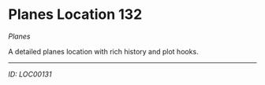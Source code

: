 # Planes Location 132

*Planes*

A detailed planes location with rich history and plot hooks.

---
*ID: LOC00131*